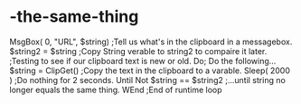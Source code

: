 # -the-same-thing
MsgBox( 0, "URL", $string) ;Tell us what's in the clipboard in a messagebox. $string2 = $string ;Copy String verable to string2 to compaire it later.  ;Testing to see if our clipboard text is new or old. Do; Do the following... $string = ClipGet() ;Copy the text in the clipboard to a varable. Sleep( 2000 ) ;Do nothing for 2 seconds. Until Not $string == $string2 ;...until string no longer equals the same thing.  WEnd ;End of runtime loop
